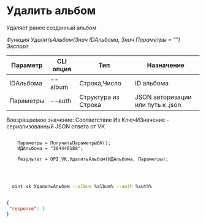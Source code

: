 ﻿---
sidebar_position: 6
---

# Удалить альбом
 Удаляет ранее созданный альбом


*Функция УдалитьАльбом(Знач IDАльбома, Знач Параметры = "") Экспорт*

  | Параметр | CLI опция | Тип | Назначение |
  |-|-|-|-|
  | IDАльбома | --album | Строка,Число | ID альбома |
  | Параметры | --auth | Структура из Строка | JSON авторизации или путь к .json |

  
  Вовзращаемое значение:   Соответствие Из КлючИЗначение - сериализованный JSON ответа от VK

```bsl title="Пример кода"
	
    Параметры = ПолучитьПараметрыВК();
    ИДАльбома = "304440188";
    
    Результат = OPI_VK.УдалитьАльбом(ИДАльбома, Параметры);

	
```

```sh title="Пример команд CLI"
    
  oint vk УдалитьАльбом --album %album% --auth %auth%

```


```json title="Результат"

{
 "response": 1
}

```
